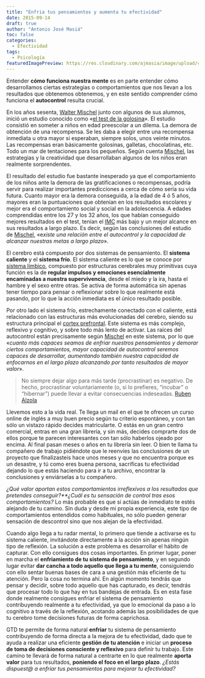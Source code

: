 ```yaml
---
title: "Enfria tus pensamientos y aumenta tu efectividad"
date: 2015-09-14
draft: true
author: "Antonio José Masiá"
toc: false
categories:
  - Efectividad
tags:
  - Psicología
featuredImagePreview: https://res.cloudinary.com/ajmasia/image/upload/c_scale,q_auto:low,w_800/v1611162919/blog/posts/enfria-tus-pensamientos-y-aumenta-tu-efectividad.jpg
---
```


Entender **cómo funciona nuestra mente** es en parte entender cómo desarrollamos ciertas estrategias o comportamientos que nos llevan a los resultados que obtenemos obtenemos, y en este sentido comprender cómo funciona el **autocontrol** resulta crucial.

En los años sesenta, [Walter Mischel](https://es.wikipedia.org/wiki/Walter_Mischel) junto con algunos de sus alumnos, inició un estudio conocido como «[el test de la golosina](http://amzn.to/1glJOVN)». El estudio consistió en someter a niños en edad preescolar a un dilema. La demora de obtención de una recompensa. Se les daba a elegir entre una recompensa inmediata u otra mayor si esperaban, siempre solos, unos veinte minutos. Las recompensas eran básicamente golosinas, galletas, chocolatinas, etc. Todo un mar de tentaciones para los pequeños. Según cuenta [Mischel](https://es.wikipedia.org/wiki/Walter_Mischel), las estrategias y la creatividad que desarrollaban algunos de los niños eran realmente sorprendentes.

El resultado del estudio fue bastante inesperado ya que el comportamiento de los niños ante la demora de las gratificaciones o recompensas, podría servir para realizar importantes predicciones a cerca de cómo sería su vida futura. Cuanto mayor era la demora conseguida, a la edad de 4 ó 5 años, mayores eran la puntuaciones que obtenían en los resultados escolares y mejor era el comportamiento social y social en la adolescencia. A edades comprendidas entre los 27 y los 32 años, los que habían conseguido mejores resultados en el test, tenían el [IMC](https://es.wikipedia.org/wiki/%C3%8Dndice_de_masa_corporal) más bajo y un mejor alcance en sus resultados a largo plazo. Es decir, según las conclusiones del estudio de [Mischel](https://es.wikipedia.org/wiki/Walter_Mischel), «e*xiste una relación entre el autocontrol y la capacidad de alcanzar nuestras metas a largo plazo*».

El cerebro está compuesto por dos sistemas de pensamiento. El **sistema caliente** y el **sistema frío**. El sistema caliente es lo que se conoce por [sistema límbico](https://es.wikipedia.org/wiki/Sistema_l%C3%ADmbico), compuesto por estructuras cerebrales muy primitivas cuya función es la de **regular impulsos y emociones esencialmente encaminadas a nuestra supervivencia**, desde el miedo y la ira, hasta el hambre y el sexo entre otras. Se activa de forma automática sin apenas tener tiempo para pensar o reflexionar sobre lo que realmente está pasando, por lo que la acción inmediata es el único resultado posible.

Por otro lado el sistema frío, estrechamente conectado con el caliente, está relacionado con las estructuras más evolucionadas del cerebro, siendo su estructura principal el [cortex prefrontal](https://es.wikipedia.org/wiki/Corteza_prefrontal). Este sistema es más complejo, reflexivo y cognitivo, y sobre todo más lento de activar. Las raíces del autocontrol están precisamente según [Mischel](https://es.wikipedia.org/wiki/Walter_Mischel) en este sistema, por lo que «_cuanto más capaces seamos de enfriar nuestros pensamientos y demorar ciertos comportamientos, mayor capacidad de autocontrol seremos capaces de desarrollar, aumentando también nuestra capacidad de enfocarnos en el largo plazo alcanzando por tanto resultados de mayor valor_».

> No siempre dejar algo para más tarde (procrastinar) es negativo. De hecho, procrastinar voluntariamente (o, si lo prefieres, “incubar” o “hibernar”) puede llevar a evitar consecuencias indeseadas. [Ruben Alzola](https://twitter.com/marladif)

Llevemos esto a la vida real. Te llega un mail en el que te ofrecen un curso online de inglés a muy buen precio según tu criterio espontáneo, y con tan sólo un vistazo rápido decides matricularte. O estás en un gran centro comercial, entras en una gran librería, y sin más, decides comprarte dos de ellos porque te parecen interesantes con tan sólo haberlos ojeado por encima. Al final pasan meses o años en tu librería sin leer. O bien te llama tu compañero de trabajo pidiéndote que le reenvíes las conclusiones de un proyecto que finalizasteis hace unos meses y que no encuentra porque es un desastre, y tú como eres buena persona, sacrificas tu efectividad dejando lo que estás haciendo para ir a tu archivo, encontrar la conclusiones y enviárselas a tu compañero.

_¿Qué valor aportan estos comportamientos irreflexivos a los resultados que pretendes conseguir?\*\*¿Cuál es tu sensación de control tras esos comportamientos?_ Lo más probable es que si actúas de inmediato te estés alejando de tu camino. Sin duda y desde mi propia experiencia, este tipo de comportamientos entendidos como habituales, no sólo pueden generar sensación de descontrol sino que nos alejan de la efectividad.

Cuando algo llega a tu radar mental, lo primero que tiende a activarse es tu sistema caliente, invitándote directamente a la acción sin apenas ningún tipo de reflexión. La solución a este problema es desarrollar el hábito de capturar. Con ello consigues dos cosas importantes. En primer lugar, poner en marcha el **enfriamiento de tu sistema de pensamiento**, y en segundo lugar evitar **dar cancha a todo aquello que llega a tu mente**, consiguiendo con ello sentar buenas bases de cara a una gestión más eficiente de tu atención. Pero la cosa no termina ahí. En algún momento tendrás que pensar y decidir, sobre todo aquello que has capturado, es decir, tendrás que procesar todo lo que hay en tus bandejas de entrada. Es en esta fase donde realmente consigues enfriar el sistema de pensamiento contribuyendo realmente a tu efectividad, ya que lo emocional da paso a lo cognitivo a través de la reflexión, acotando además las posibilidades de que tu cerebro tome decisiones futuras de forma caprichosa.

GTD te permite de forma natural **enfriar** tu sistema de pensamiento contribuyendo de forma directa a la mejora de tu efectividad, dado que te ayuda a realizar una eficiente **gestión de tu atención** e iniciar un **proceso de toma de decisiones consciente y reflexivo** para definir tu trabajo. Este camino te llevará de forma natural a centrarte en lo que realmente **aporta valor** para tus resultados, **poniendo el foco en el largo plazo**. _¿Estás dispuest@ a enfriar tus pensamientos para mejorar tu efectividad?_
